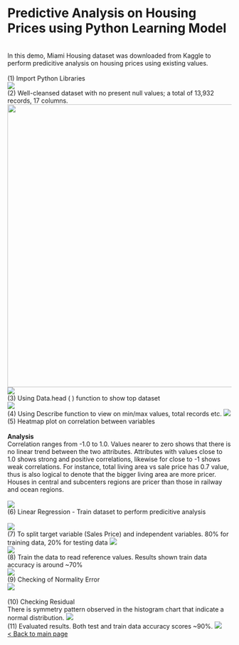 # Predictive Analysis on Housing Prices using Python Learning Model

<br>
In this demo, Miami Housing dataset was downloaded from Kaggle to perform predicitive analysis on housing prices using existing values. 
<br>
<br>
(1) Import Python Libraries <br>
<img src="https://github.com/hueeylow/python/blob/main/01_import_lib_csv.gif">
<br>
(2) Well-cleansed dataset with no present null values; a total of 13,932 records, 17 columns.
<img src="https://github.com/hueeylow/python/blob/main/02_check_null_viewshape.gif" width="635">
<img src="https://github.com/hueeylow/python/blob/main/04_check_missing_values.gif">
<br>
(3) Using Data.head ( ) function to show top dataset
<br>
<img src="https://github.com/hueeylow/python/blob/main/03_view_head_dataset.gif">
<br>
(4) Using Describe function to view on min/max values, total records etc.
<img src="https://github.com/hueeylow/python/blob/main/05_describe_corr.gif">
<br>
(5) Heatmap plot on correlation between variables
<br>
<br>
<b>Analysis </b><br>
Correlation ranges from -1.0 to 1.0. Values nearer to zero shows that there is no linear trend between the two attributes. Attributes with values close to 1.0 shows strong and positive correlations, likewise for close to -1 shows weak correlations. For instance, total living area vs sale price has 0.7 value, thus is also logical to denote that the bigger living area are more pricer. Houses in central and subcenters regions are pricer than those in railway and ocean regions. <br>
<br>
<img src="https://github.com/hueeylow/python/blob/main/06_heatmap_1.gif">
<br>
(6) Linear Regression - Train dataset to perform predicitive analysis<br>
<br>
<img src="https://github.com/hueeylow/python/blob/main/07_linear_regression.gif">
<br>
(7) To split target variable (Sales Price) and independent variables. 80% for training data, 20% for testing data
<img src="https://github.com/hueeylow/python/blob/main/07_split data.gif"><br>

<img src="https://github.com/hueeylow/python/blob/main/08_coeff.gif">
<br>
(8) Train the data to read reference values. Results shown train data accuracy is around ~70%  <br>
<img src="https://github.com/hueeylow/python/blob/main/09_train_data.gif">
<br>
(9) Checking of Normality Error <br>
<img src="https://github.com/hueeylow/python/blob/main/10_normality_error.gif"><br> <br>
(10) Checking Residual <br> There is symmetry pattern observed in the histogram chart that indicate a normal distribution.
<img src="https://github.com/hueeylow/python/blob/main/11_residuals.gif">
<br>
(11) Evaluated results. Both test and train data accuracy scores ~90%.
<img src="https://github.com/hueeylow/python/blob/main/12_predict_test_data_evaluation.gif">
<br>
<a href="https://github.com/hueeylow"> < Back to main page </a>
